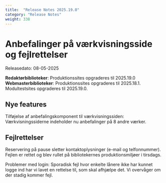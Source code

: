 ```yaml
---
title:  "Release Notes 2025.19.0"
category: "Release Notes"
weight: 338
---
```


# Anbefalinger på værkvisningsside og fejlrettelser

Releasedato: 08-05-2025

**Redaktørbiblioteker**: Produktionssites opgraderes til 2025.19.0\
**Webmasterbiblioteker**: Produktionssites opgraderes til 2025.18.1. Modultestsites opgraderes til 2025.19.0.


## Nye features

Tilføjelse af anbefalingskomponent til værkvisningssiden: Værkvisningssiderne indeholder nu anbefalinger på 8 andre værker. 


## Fejlrettelser

Reservering på pause sletter kontaktoplysninger (e-mail og telfonnummer). Fejlen er rettet og blev rullet på bibliotekernes produktionsmiljøer i tirsdags. 

Problemer med login: Sporadisk fejl hvor enkelte lånere ikke har kunnet logge ind har vi lavet en rettelse til, som skal afhjælpe det. Vi overvåger om der stadig kommer fejl.
